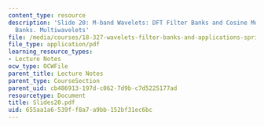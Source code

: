 ```yaml
---
content_type: resource
description: 'Slide 20: M-band Wavelets: DFT Filter Banks and Cosine Modulated Filter
  Banks. Multiwavelets'
file: /media/courses/18-327-wavelets-filter-banks-and-applications-spring-2003/655aa1a6539ff8a7a9bb152bf31ec6bc_Slides20.pdf
file_type: application/pdf
learning_resource_types:
- Lecture Notes
ocw_type: OCWFile
parent_title: Lecture Notes
parent_type: CourseSection
parent_uid: cb486913-197d-c062-7d9b-c7d5225177ad
resourcetype: Document
title: Slides20.pdf
uid: 655aa1a6-539f-f8a7-a9bb-152bf31ec6bc
---
```


